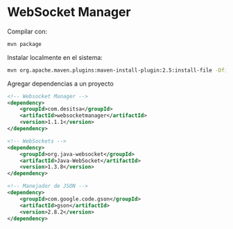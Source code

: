 # WebSocket Manager

Compilar con:

```bash
mvn package
```

Instalar localmente en el sistema:

```bash
mvn org.apache.maven.plugins:maven-install-plugin:2.5:install-file -Dfile="WebSocketManager-1.1.1.jar"
```

Agregar dependencias a un proyecto

```xml
<!-- Websocket Manager -->
<dependency>
    <groupId>com.desitsa</groupId>
    <artifactId>websocketmanager</artifactId>
    <version>1.1.1</version>
</dependency>

<!-- WebSockets -->
<dependency>
    <groupId>org.java-websocket</groupId>
    <artifactId>Java-WebSocket</artifactId>
    <version>1.3.8</version>
</dependency>

<!-- Manejador de JSON -->
<dependency>
    <groupId>com.google.code.gson</groupId>
    <artifactId>gson</artifactId>
    <version>2.8.2</version>
</dependency>

```